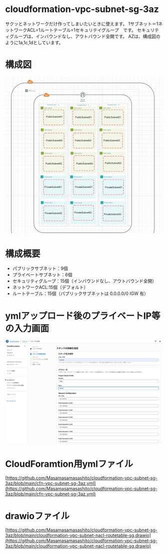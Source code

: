 # cloudformation-vpc-subnet-sg-3az

サクッとネットワークだけ作ってしまいたいときに使えます。
1サブネット＝1ネットワークACL=1ルートテーブル=1セキュリテイグループ　です。
セキュリティグループは、インバウンドなし、アウトバウンド全開です。
AZは、構成図のように1a,1c,1dとしています。

# 構成図

![構成図](https://github.com/Masamasamasashito/cloudformation-vpc-subnet-sg-3az/blob/main/cloudformation-vpc-subnet-nacl-routetable-sg-3az.jpg)

# 構成概要

* パブリックサブネット：9個
* プライベートサブネット：6個
* セキュリティグループ：15個（インバウンドなし、アウトバウンド全開）
* ネットワークACL:15個（デフォルト）
* ルートテーブル：15個（パブリックサブネットは 0.0.0.0/0 IGW 有）

# ymlアップロード後のプライベートIP等の入力画面

![画面](https://github.com/Masamasamasashito/cloudformation-vpc-subnet-sg-3az/blob/main/cloudformation-vpc-subnet-nacl-routetable-sg-3az-stack.jpg)

# CloudForamtion用ymlファイル

[https://github.com/Masamasamasashito/cloudformation-vpc-subnet-sg-3az/blob/main/cfn-vpc-subnet-sg-3az.yml](https://github.com/Masamasamasashito/cloudformation-vpc-subnet-sg-3az/blob/main/cfn-vpc-subnet-sg-3az.yml)

# drawioファイル

[https://github.com/Masamasamasashito/cloudformation-vpc-subnet-sg-3az/blob/main/cloudformation-vpc-subnet-nacl-routetable-sg.drawio](https://github.com/Masamasamasashito/cloudformation-vpc-subnet-sg-3az/blob/main/cloudformation-vpc-subnet-nacl-routetable-sg.drawio)
